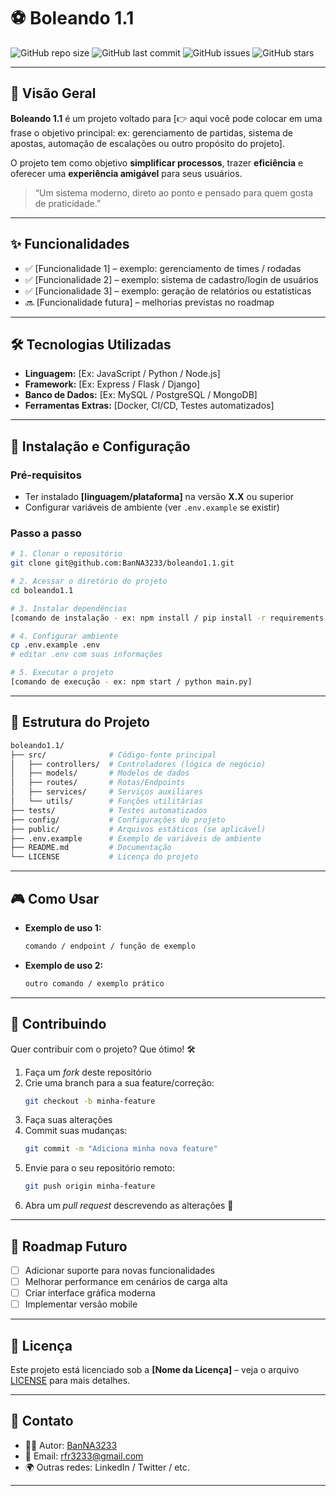 # ⚽ Boleando 1.1

![GitHub repo size](https://img.shields.io/github/repo-size/BanNA3233/boleando1.1?color=blue)
![GitHub last commit](https://img.shields.io/github/last-commit/BanNA3233/boleando1.1?color=brightgreen)
![GitHub issues](https://img.shields.io/github/issues/BanNA3233/boleando1.1)
![GitHub stars](https://img.shields.io/github/stars/BanNA3233/boleando1.1?style=social)

---

## 📖 Visão Geral

**Boleando 1.1** é um projeto voltado para [👉 aqui você pode colocar em uma frase o objetivo principal: ex: gerenciamento de partidas, sistema de apostas, automação de escalações ou outro propósito do projeto].

O projeto tem como objetivo **simplificar processos**, trazer **eficiência** e oferecer uma **experiência amigável** para seus usuários.

> “Um sistema moderno, direto ao ponto e pensado para quem gosta de praticidade.”

---

## ✨ Funcionalidades

- ✅ [Funcionalidade 1] – exemplo: gerenciamento de times / rodadas  
- ✅ [Funcionalidade 2] – exemplo: sistema de cadastro/login de usuários  
- ✅ [Funcionalidade 3] – exemplo: geração de relatórios ou estatísticas  
- 🔜 [Funcionalidade futura] – melhorias previstas no roadmap  

---

## 🛠️ Tecnologias Utilizadas

- **Linguagem:** [Ex: JavaScript / Python / Node.js]  
- **Framework:** [Ex: Express / Flask / Django]  
- **Banco de Dados:** [Ex: MySQL / PostgreSQL / MongoDB]  
- **Ferramentas Extras:** [Docker, CI/CD, Testes automatizados]  

---

## 🚀 Instalação e Configuração

### Pré-requisitos

- Ter instalado **[linguagem/plataforma]** na versão **X.X** ou superior  
- Configurar variáveis de ambiente (ver `.env.example` se existir)  

### Passo a passo

```bash
# 1. Clonar o repositório
git clone git@github.com:BanNA3233/boleando1.1.git

# 2. Acessar o diretório do projeto
cd boleando1.1

# 3. Instalar dependências
[comando de instalação - ex: npm install / pip install -r requirements.txt]

# 4. Configurar ambiente
cp .env.example .env
# editar .env com suas informações

# 5. Executar o projeto
[comando de execução - ex: npm start / python main.py]
```

---

## 📂 Estrutura do Projeto

```bash
boleando1.1/
├── src/              # Código-fonte principal
│   ├── controllers/  # Controladores (lógica de negócio)
│   ├── models/       # Modelos de dados
│   ├── routes/       # Rotas/Endpoints
│   ├── services/     # Serviços auxiliares
│   └── utils/        # Funções utilitárias
├── tests/            # Testes automatizados
├── config/           # Configurações do projeto
├── public/           # Arquivos estáticos (se aplicável)
├── .env.example      # Exemplo de variáveis de ambiente
├── README.md         # Documentação
└── LICENSE           # Licença do projeto
```

---

## 🎮 Como Usar

- **Exemplo de uso 1:**  
  ```bash
  comando / endpoint / função de exemplo
  ```
- **Exemplo de uso 2:**  
  ```bash
  outro comando / exemplo prático
  ```

---

## 🤝 Contribuindo

Quer contribuir com o projeto? Que ótimo! 🛠️

1. Faça um *fork* deste repositório  
2. Crie uma branch para a sua feature/correção:  
   ```bash
   git checkout -b minha-feature
   ```
3. Faça suas alterações  
4. Commit suas mudanças:  
   ```bash
   git commit -m "Adiciona minha nova feature"
   ```
5. Envie para o seu repositório remoto:  
   ```bash
   git push origin minha-feature
   ```
6. Abra um *pull request* descrevendo as alterações 🚀  

---

## 📌 Roadmap Futuro

- [ ] Adicionar suporte para novas funcionalidades  
- [ ] Melhorar performance em cenários de carga alta  
- [ ] Criar interface gráfica moderna  
- [ ] Implementar versão mobile  

---

## 📜 Licença

Este projeto está licenciado sob a **[Nome da Licença]** – veja o arquivo [LICENSE](LICENSE) para mais detalhes.  

---

## 📧 Contato

- 👨‍💻 Autor: [BanNA3233](https://github.com/BanNA3233)  
- 📩 Email: rfr3233@gmail.com  
- 🌍 Outras redes: LinkedIn / Twitter / etc.  

---
